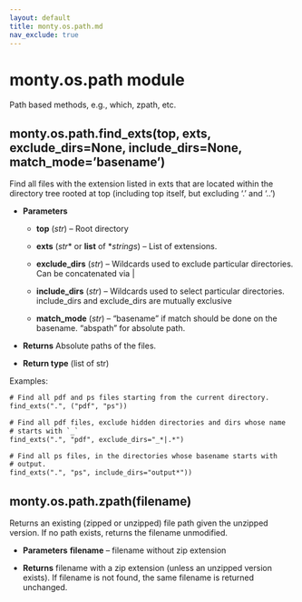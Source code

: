 ```yaml
---
layout: default
title: monty.os.path.md
nav_exclude: true
---
```


# monty.os.path module

Path based methods, e.g., which, zpath, etc.

## monty.os.path.find_exts(top, exts, exclude_dirs=None, include_dirs=None, match_mode=’basename’)

Find all files with the extension listed in exts that are located within
the directory tree rooted at top (including top itself, but excluding
‘.’ and ‘..’)


* **Parameters**

    * **top** (*str*) – Root directory


    * **exts** (*str*\* or **list** of \**strings*) – List of extensions.


    * **exclude_dirs** (*str*) – Wildcards used to exclude particular directories.
Can be concatenated via |


    * **include_dirs** (*str*) – Wildcards used to select particular directories.
include_dirs and exclude_dirs are mutually exclusive


    * **match_mode** (*str*) – “basename” if  match should be done on the basename.
“abspath” for absolute path.


* **Returns**
Absolute paths of the files.


* **Return type**
(list of str)

Examples:

```default
# Find all pdf and ps files starting from the current directory.
find_exts(".", ("pdf", "ps"))

# Find all pdf files, exclude hidden directories and dirs whose name
# starts with `_`
find_exts(".", "pdf", exclude_dirs="_*|.*")

# Find all ps files, in the directories whose basename starts with
# output.
find_exts(".", "ps", include_dirs="output*"))
```

## monty.os.path.zpath(filename)

Returns an existing (zipped or unzipped) file path given the unzipped
version. If no path exists, returns the filename unmodified.


* **Parameters**
**filename** – filename without zip extension


* **Returns**
filename with a zip extension (unless an unzipped version
exists). If filename is not found, the same filename is returned
unchanged.